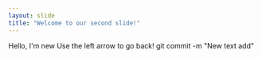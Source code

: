 ```yaml
---
layout: slide
title: "Welcome to our second slide!"
---
```

Hello, I'm new
Use the left arrow to go back!
git commit -m "New text add"
